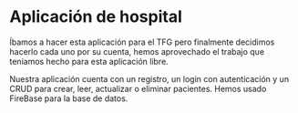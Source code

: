 # Aplicación de hospital

Íbamos a hacer esta aplicación para el TFG pero finalmente decidimos hacerlo cada uno por su cuenta, hemos aprovechado el trabajo que teníamos hecho para esta aplicación libre.

Nuestra aplicación cuenta con un registro, un login con autenticación y un CRUD para crear, leer, actualizar o eliminar pacientes. Hemos usado FireBase para la base de datos.
